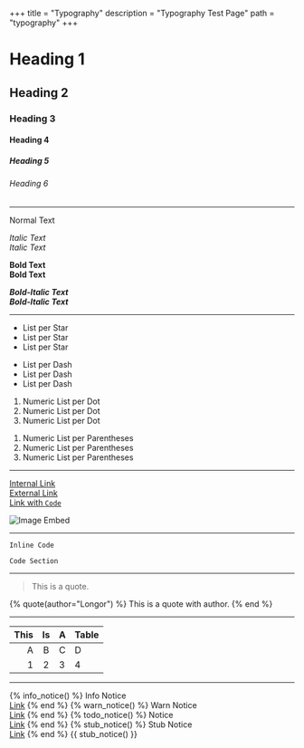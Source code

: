 +++
title = "Typography"
description = "Typography Test Page"
path = "typography"
+++

# Heading 1
## Heading 2
### Heading 3
#### Heading 4
##### Heading 5
###### Heading 6

---

Normal Text  

*Italic Text*  
_Italic Text_  

**Bold Text**  
__Bold Text__  

***Bold-Italic Text***  
___Bold-Italic Text___  

---

* List per Star
* List per Star
* List per Star

- List per Dash
- List per Dash
- List per Dash

1. Numeric List per Dot
1. Numeric List per Dot
1. Numeric List per Dot

1) Numeric List per Parentheses
1) Numeric List per Parentheses
1) Numeric List per Parentheses

---

[Internal Link](/typography)  
[External Link](https://en.wikipedia.org/)  
[Link with `Code`](/typography)  

![Image Embed](/favicon.png)

---

`Inline Code`  

```
Code Section
```

---

> This is a quote.

{% quote(author="Longor") %} This is a quote with author. {% end %}

---

| This | Is | A | Table |
|-----:|:--:|---|:------|
| A | B | C | D |
| 1 | 2 | 3 | 4 |

---

{% info_notice() %} Info Notice <br> [Link](/typography) {% end %}
{% warn_notice() %} Warn Notice <br> [Link](/typography) {% end %}
{% todo_notice() %} Notice <br> [Link](/typography) {% end %}
{% stub_notice() %} Stub Notice <br> [Link](/typography) {% end %}
{{ stub_notice() }}

